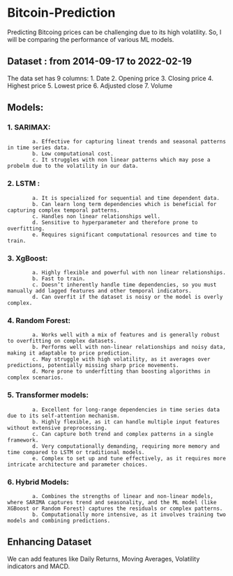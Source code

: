# Bitcoin-Prediction

Predicting Bitcoing prices can be challenging due to its high volatility. So, I will be comparing the performance of various ML models.

## Dataset : from 2014-09-17  to  2022-02-19

The data set has 9 columns:
      1. Date
      2. Opening price
      3. Closing price
      4. Highest price
      5. Lowest price
      6. Adjusted close
      7. Volume

## Models:
###      1. SARIMAX:
            a. Effective for capturing lineat trends and seasonal patterns in time series data.
            b. Low computational cost.
            c. It struggles with non linear patterns which may pose a probelm due to the volatility in our data.
###      2. LSTM :
            a. It is specialized for sequential and time dependent data.
            b. Can learn long term dependencies which is beneficial for capturing complex temporal patterns.
            c. Handles non linear relationships well.
            d. Sensitive to hyperparameter and therefore prone to overfitting.
            e. Requires significant computational resources and time to train.
###      3. XgBoost:
            a. Highly flexible and powerful with non linear relationships.
            b. Fast to train.
            c. Doesn’t inherently handle time dependencies, so you must manually add lagged features and other temporal indicators.
            d. Can overfit if the dataset is noisy or the model is overly complex.
###      4. Random Forest:
            a. Works well with a mix of features and is generally robust to overfitting on complex datasets.
            b. Performs well with non-linear relationships and noisy data, making it adaptable to price prediction.
            c. May struggle with high volatility, as it averages over predictions, potentially missing sharp price movements.
            d. More prone to underfitting than boosting algorithms in complex scenarios.
###      5. Transformer models:
            a. Excellent for long-range dependencies in time series data due to its self-attention mechanism.
            b. Highly flexible, as it can handle multiple input features without extensive preprocessing.
            c. Can capture both trend and complex patterns in a single framework.
            d. Very computationally demanding, requiring more memory and time compared to LSTM or traditional models.
            e. Complex to set up and tune effectively, as it requires more intricate architecture and parameter choices.
###      6. Hybrid Models: 
            a. Combines the strengths of linear and non-linear models, where SARIMA captures trend and seasonality, and the ML model (like XGBoost or Random Forest) captures the residuals or complex patterns.
            b. Computationally more intensive, as it involves training two models and combining predictions.

## Enhancing Dataset
We can add features like Daily Returns, Moving Averages, Volatility indicators and MACD. 
